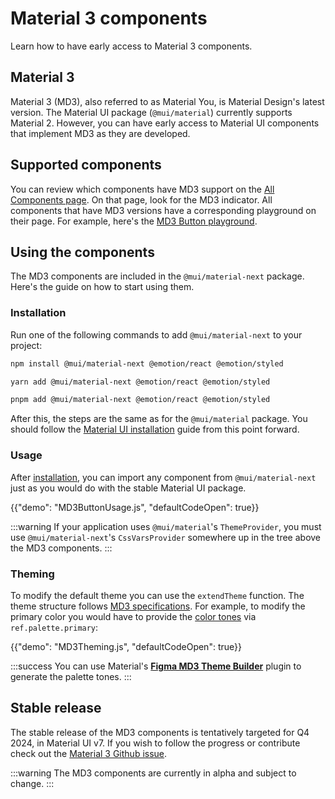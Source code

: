 # Material 3 components

<p class="description">Learn how to have early access to Material 3 components.</p>

## Material 3

Material 3 (MD3), also referred to as Material You, is Material Design's latest version.
The Material UI package (`@mui/material`) currently supports Material 2.
However, you can have early access to Material UI components that implement MD3 as they are developed.

## Supported components

You can review which components have MD3 support on the [All Components page](/material-ui/all-components/).
On that page, look for the MD3 indicator.
All components that have MD3 versions have a corresponding playground on their page.
For example, here's the [MD3 Button playground](/material-ui/react-button/#material-you-version).

## Using the components

The MD3 components are included in the `@mui/material-next` package.
Here's the guide on how to start using them.

### Installation

Run one of the following commands to add `@mui/material-next` to your project:

<codeblock storageKey="package-manager">

```bash npm
npm install @mui/material-next @emotion/react @emotion/styled
```

```bash yarn
yarn add @mui/material-next @emotion/react @emotion/styled
```

```bash pnpm
pnpm add @mui/material-next @emotion/react @emotion/styled
```

</codeblock>

After this, the steps are the same as for the `@mui/material` package.
You should follow the [Material UI installation](/material-ui/getting-started/installation/#peer-dependencies) guide from this point forward.

### Usage

After [installation](/material-ui/guides/material-3-components/#installation), you can import any component from `@mui/material-next` just as you would do with the stable Material UI package.

{{"demo": "MD3ButtonUsage.js", "defaultCodeOpen": true}}

:::warning
If your application uses `@mui/material`'s `ThemeProvider`, you must use `@mui/material-next`'s `CssVarsProvider` somewhere up in the tree above the MD3 components.
:::

### Theming

To modify the default theme you can use the `extendTheme` function.
The theme structure follows [MD3 specifications](https://m3.material.io/styles/color/system/overview).
For example, to modify the primary color you would have to provide the [color tones](https://m3.material.io/styles/color/system/how-the-system-works#e1e92a3b-8702-46b6-8132-58321aa600bd) via `ref.palette.primary`:

{{"demo": "MD3Theming.js", "defaultCodeOpen": true}}

:::success
You can use Material's [**Figma MD3 Theme Builder**](https://www.figma.com/community/plugin/1034969338659738588/material-theme-builder) plugin to generate the palette tones.
:::

## Stable release

The stable release of the MD3 components is tentatively targeted for Q4 2024, in Material UI v7. If you wish to follow the progress or contribute check out the [Material 3 Github issue](https://github.com/mui/material-ui/issues/29345).

:::warning
The MD3 components are currently in alpha and subject to change.
:::
